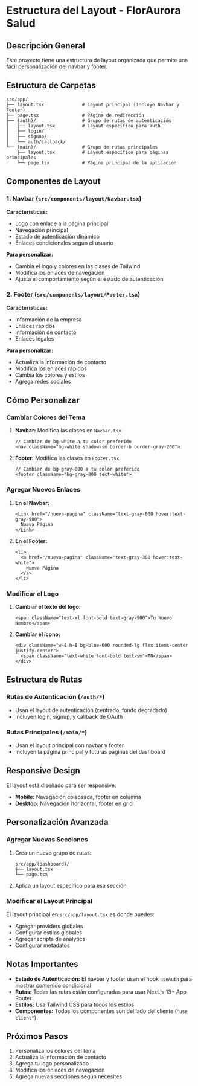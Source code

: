 # Estructura del Layout - FlorAurora Salud

## Descripción General

Este proyecto tiene una estructura de layout organizada que permite una fácil personalización del navbar y footer.

## Estructura de Carpetas

```
src/app/
├── layout.tsx              # Layout principal (incluye Navbar y Footer)
├── page.tsx                # Página de redirección
├── (auth)/                 # Grupo de rutas de autenticación
│   ├── layout.tsx          # Layout específico para auth
│   ├── login/
│   ├── signup/
│   └── auth/callback/
└── (main)/                 # Grupo de rutas principales
    ├── layout.tsx          # Layout específico para páginas principales
    └── page.tsx            # Página principal de la aplicación
```

## Componentes de Layout

### 1. Navbar (`src/components/layout/Navbar.tsx`)

**Características:**

- Logo con enlace a la página principal
- Navegación principal
- Estado de autenticación dinámico
- Enlaces condicionales según el usuario

**Para personalizar:**

- Cambia el logo y colores en las clases de Tailwind
- Modifica los enlaces de navegación
- Ajusta el comportamiento según el estado de autenticación

### 2. Footer (`src/components/layout/Footer.tsx`)

**Características:**

- Información de la empresa
- Enlaces rápidos
- Información de contacto
- Enlaces legales

**Para personalizar:**

- Actualiza la información de contacto
- Modifica los enlaces rápidos
- Cambia los colores y estilos
- Agrega redes sociales

## Cómo Personalizar

### Cambiar Colores del Tema

1. **Navbar:** Modifica las clases en `Navbar.tsx`

   ```tsx
   // Cambiar de bg-white a tu color preferido
   <nav className="bg-white shadow-sm border-b border-gray-200">
   ```

2. **Footer:** Modifica las clases en `Footer.tsx`
   ```tsx
   // Cambiar de bg-gray-800 a tu color preferido
   <footer className="bg-gray-800 text-white">
   ```

### Agregar Nuevos Enlaces

1. **En el Navbar:**

   ```tsx
   <Link href="/nueva-pagina" className="text-gray-600 hover:text-gray-900">
     Nueva Página
   </Link>
   ```

2. **En el Footer:**
   ```tsx
   <li>
     <a href="/nueva-pagina" className="text-gray-300 hover:text-white">
       Nueva Página
     </a>
   </li>
   ```

### Modificar el Logo

1. **Cambiar el texto del logo:**

   ```tsx
   <span className="text-xl font-bold text-gray-900">Tu Nuevo Nombre</span>
   ```

2. **Cambiar el ícono:**
   ```tsx
   <div className="w-8 h-8 bg-blue-600 rounded-lg flex items-center justify-center">
     <span className="text-white font-bold text-sm">TN</span>
   </div>
   ```

## Estructura de Rutas

### Rutas de Autenticación (`/auth/*`)

- Usan el layout de autenticación (centrado, fondo degradado)
- Incluyen login, signup, y callback de OAuth

### Rutas Principales (`/main/*`)

- Usan el layout principal con navbar y footer
- Incluyen la página principal y futuras páginas del dashboard

## Responsive Design

El layout está diseñado para ser responsive:

- **Mobile:** Navegación colapsada, footer en columna
- **Desktop:** Navegación horizontal, footer en grid

## Personalización Avanzada

### Agregar Nuevas Secciones

1. Crea un nuevo grupo de rutas:

   ```
   src/app/(dashboard)/
   ├── layout.tsx
   └── page.tsx
   ```

2. Aplica un layout específico para esa sección

### Modificar el Layout Principal

El layout principal en `src/app/layout.tsx` es donde puedes:

- Agregar providers globales
- Configurar estilos globales
- Agregar scripts de analytics
- Configurar metadatos

## Notas Importantes

- **Estado de Autenticación:** El navbar y footer usan el hook `useAuth` para mostrar contenido condicional
- **Rutas:** Todas las rutas están configuradas para usar Next.js 13+ App Router
- **Estilos:** Usa Tailwind CSS para todos los estilos
- **Componentes:** Todos los componentes son del lado del cliente (`"use client"`)

## Próximos Pasos

1. Personaliza los colores del tema
2. Actualiza la información de contacto
3. Agrega tu logo personalizado
4. Modifica los enlaces de navegación
5. Agrega nuevas secciones según necesites
